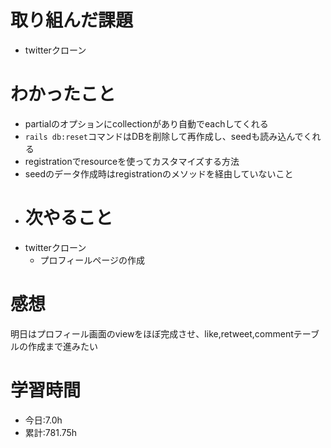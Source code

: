 # 取り組んだ課題
- twitterクローン
# わかったこと
- partialのオプションにcollectionがあり自動でeachしてくれる
- `rails db:reset`コマンドはDBを削除して再作成し、seedも読み込んでくれる
- registrationでresourceを使ってカスタマイズする方法
- seedのデータ作成時はregistrationのメソッドを経由していないこと
- # 次やること
- twitterクローン
  - プロフィールページの作成
# 感想
明日はプロフィール画面のviewをほぼ完成させ、like,retweet,commentテーブルの作成まで進みたい
# 学習時間
- 今日:7.0h
- 累計:781.75h